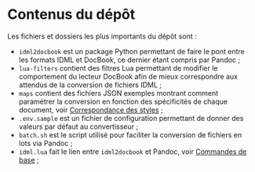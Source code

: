 # Contenus du dépôt

Les fichiers et dossiers les plus importants du dépôt sont :

* `idml2docbook` est un package Python permettant de faire le pont entre les formats IDML et DocBook, ce dernier étant compris par Pandoc ;
* `lua-filters` contient des filtres Lua permettant de modifier le comportement du lecteur DocBook afin de mieux correspondre aux attendus de la conversion de fichiers IDML ;
* `maps` contient des fichiers JSON exemples montrant comment paramétrer la conversion en fonction des spécificités de chaque document, voir [Correspondance des styles](https://outdesign.deborderbollore.fr/3_usage.html#correspondance-des-styles) ;
* `.env.sample` est un fichier de configuration permettant de donner des valeurs par défaut au convertisseur ;
* `batch.sh` est le script utilisé pour faciliter la conversion de fichiers en lots via Pandoc ;
* `idml.lua` fait le lien entre `idml2docbook` et Pandoc, voir [Commandes de base](https://outdesign.deborderbollore.fr/3_usage.html#commandes-de-base) ;
